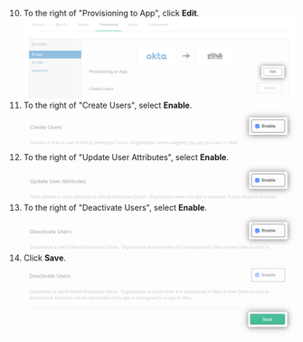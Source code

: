 10. To the right of "Provisioning to App", click **Edit**. !["Edit" button for Okta application's provisioning options](/assets/images/help/saml/okta-provisioning-to-app-edit-button.png)
11. To the right of "Create Users", select **Enable**. !["Enable" checkbox for Okta application's "Create Users" option](/assets/images/help/saml/okta-provisioning-enable-create-users.png)
12. To the right of "Update User Attributes", select **Enable**. !["Enable" checkbox for Okta application's "Update User Attributes" option](/assets/images/help/saml/okta-provisioning-enable-update-user-attributes.png)
13. To the right of "Deactivate Users", select **Enable**. !["Enable" checkbox for Okta application's "Deactivate Users" option](/assets/images/help/saml/okta-provisioning-enable-deactivate-users.png)
14. Click **Save**. !["Save" button for Okta application's provisioning configuration](/assets/images/help/saml/okta-provisioning-save.png)
